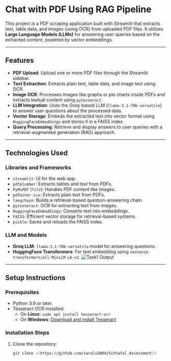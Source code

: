 
# Chat with PDF Using RAG Pipeline

This project is a PDF scraping application built with Streamlit that extracts text, table data, and images (using OCR) from uploaded PDF files. It utilizes **Large Language Models (LLMs)** for answering user queries based on the extracted content, powered by vector embeddings.

---

## Features

- **PDF Upload**: Upload one or more PDF files through the Streamlit sidebar.
- **Text Extraction**: Extracts plain text, table data, and image text using OCR.
- **Image OCR**: Processes images like graphs or pie charts inside PDFs and extracts textual content using `pytesseract`.
- **LLM Integration**: Uses the Groq-based LLM (`llama-3.1-70b-versatile`) to answer user questions about the processed data.
- **Vector Storage**: Embeds the extracted text into vector format using `HuggingFaceEmbeddings` and stores it in a FAISS index.
- **Query Processing**: Retrieve and display answers to user queries with a retrieval-augmented generation (RAG) approach.

---

## Technologies Used

### Libraries and Frameworks
- `streamlit`: UI for the web app.
- `pdfplumber`: Extracts tables and text from PDFs.
- `PyMuPDF` (`fitz`): Handles PDF content like images.
- `pdfminer.six`: Extracts plain text from PDFs.
- `langchain`: Builds a retrieval-based question-answering chain.
- `pytesseract`: OCR for extracting text from images.
- `HuggingFaceEmbeddings`: Converts text into embeddings.
- `FAISS`: Efficient vector storage for retrieval-based systems.
- `pickle`: Saves and reloads the FAISS index.

### LLM and Models
- **Groq LLM**: `llama-3.1-70b-versatile` model for answering questions.
- **HuggingFace Transformers**: For text embedding using `sentence-transformers/all-MiniLM-L6-v2`.
![Task1 Output](https://i.postimg.cc/QMKw7ZPH/Screenshot-262.png)
---

## Setup Instructions

### Prerequisites
- Python 3.9 or later.
- Tesseract OCR installed:
  - On **Linux**: `sudo apt install tesseract-ocr`
  - On **Windows**: [Download and install Tesseract](https://github.com/tesseract-ocr/tesseract)

### Installation Steps

1. Clone the repository:
   ```bash
   git clone <(https://github.com/varalu2004/Sithafal_Assessment)>

